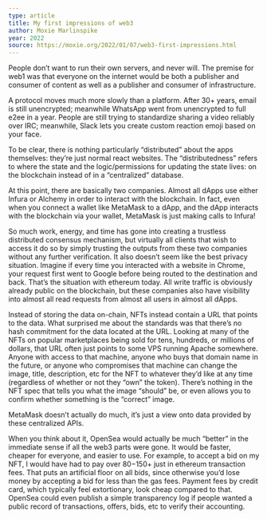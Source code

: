 ```yaml
---
type: article
title: My first impressions of web3
author: Moxie Marlinspike
year: 2022
source: https://moxie.org/2022/01/07/web3-first-impressions.html
---
```


People don’t want to run their own servers, and never will. The premise for web1 was that everyone on the internet would be both a publisher and consumer of content as well as a publisher and consumer of infrastructure. 

A protocol moves much more slowly than a platform. After 30+ years, email is still unencrypted; meanwhile WhatsApp went from unencrypted to full e2ee in a year. People are still trying to standardize sharing a video reliably over IRC; meanwhile, Slack lets you create custom reaction emoji based on your face.

To be clear, there is nothing particularly “distributed” about the apps themselves: they’re just normal react websites. The “distributedness” refers to where the state and the logic/permissions for updating the state lives: on the blockchain instead of in a “centralized” database.

At this point, there are basically two companies. Almost all dApps use either Infura or Alchemy in order to interact with the blockchain. In fact, even when you connect a wallet like MetaMask to a dApp, and the dApp interacts with the blockchain via your wallet, MetaMask is just making calls to Infura!

So much work, energy, and time has gone into creating a trustless distributed consensus mechanism, but virtually all clients that wish to access it do so by simply trusting the outputs from these two companies without any further verification. It also doesn’t seem like the best privacy situation. Imagine if every time you interacted with a website in Chrome, your request first went to Google before being routed to the destination and back. That’s the situation with ethereum today. All write traffic is obviously already public on the blockchain, but these companies also have visibility into almost all read requests from almost all users in almost all dApps.

Instead of storing the data on-chain, NFTs instead contain a URL that points to the data. What surprised me about the standards was that there’s no hash commitment for the data located at the URL. Looking at many of the NFTs on popular marketplaces being sold for tens, hundreds, or millions of dollars, that URL often just points to some VPS running Apache somewhere. Anyone with access to that machine, anyone who buys that domain name in the future, or anyone who compromises that machine can change the image, title, description, etc for the NFT to whatever they’d like at any time (regardless of whether or not they “own” the token). There’s nothing in the NFT spec that tells you what the image “should” be, or even allows you to confirm whether something is the “correct” image.

MetaMask doesn’t actually do much, it’s just a view onto data provided by these centralized APIs.

When you think about it, OpenSea would actually be much “better” in the immediate sense if all the web3 parts were gone. It would be faster, cheaper for everyone, and easier to use. For example, to accept a bid on my NFT, I would have had to pay over $80-$150+ just in ethereum transaction fees. That puts an artificial floor on all bids, since otherwise you’d lose money by accepting a bid for less than the gas fees. Payment fees by credit card, which typically feel extortionary, look cheap compared to that. OpenSea could even publish a simple transparency log if people wanted a public record of transactions, offers, bids, etc to verify their accounting.